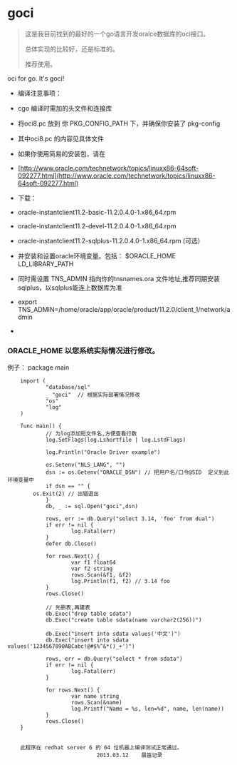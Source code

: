 goci
====
> 这是我目前找到的最好的一个go语言开发oralce数据库的oci接口。
>
> 总体实现的比较好，还是标准的。
>
> 推荐使用。

oci for go. It's goci!

* 编译注意事项：
* cgo 编译时需加的头文件和连接库
* 将oci8.pc 放到 你 PKG_CONFIG_PATH 下，并确保你安装了 pkg-config
* 其中oci8.pc 的内容见具体文件
 

* 如果你使用简易的安装包，请在
* [http://www.oracle.com/technetwork/topics/linuxx86-64soft-092277.html](http://www.oracle.com/technetwork/topics/linuxx86-64soft-092277.html)
* 下载：
* oracle-instantclient11.2-basic-11.2.0.4.0-1.x86_64.rpm
* oracle-instantclient11.2-devel-11.2.0.4.0-1.x86_64.rpm 
* oracle-instantclient11.2-sqlplus-11.2.0.4.0-1.x86_64.rpm (可选） 

* 并安装和设置oracle环境变量。包括： $ORACLE_HOME LD_LIBRARY_PATH 
* 同时需设置 TNS_ADMIN 指向你的tnsnames.ora 文件地址,推荐同期安装sqlplus，以sqlplus能连上数据库为准
* export  TNS_ADMIN=/home/oracle/app/oracle/product/11.2.0/client_1/network/admin
* 
### ORACLE_HOME 以您系统实际情况进行修改。

例子：
        package main

        import (
                "database/sql"
                _ "goci"  // 根据实际部署情况修改
                "os"
                "log"
        )

        func main() {
                // 为log添加短文件名,方便查看行数
                log.SetFlags(log.Lshortfile | log.LstdFlags)

                log.Println("Oracle Driver example")

                os.Setenv("NLS_LANG", "")
                dsn := os.Getenv("ORACLE_DSN") // 把用户名/口令@SID  定义到此环境变量中
                if dsn == "" {
          	os.Exit(2) // 出错退出
                }
                db, _ := sql.Open("goci",dsn)

                rows, err := db.Query("select 3.14, 'foo' from dual")
                if err != nil {
                        log.Fatal(err)
                }
                defer db.Close()

                for rows.Next() {
                        var f1 float64
                        var f2 string
                        rows.Scan(&f1, &f2)
                        log.Println(f1, f2) // 3.14 foo
                }
                rows.Close()

                // 先删表,再建表
                db.Exec("drop table sdata")
                db.Exec("create table sdata(name varchar2(256))")

                db.Exec("insert into sdata values('中文')")
                db.Exec("insert into sdata values('1234567890ABCabc!@#$%^&*()_+')")

                rows, err = db.Query("select * from sdata")
                if err != nil {
                        log.Fatal(err)
                }

                for rows.Next() {
                        var name string
                        rows.Scan(&name)
                        log.Printf("Name = %s, len=%d", name, len(name))
                }
                rows.Close()
        }


        此程序在 redhat server 6 的 64 位机器上编译测试正常通过。
                                2013.03.12    晨笛记录
